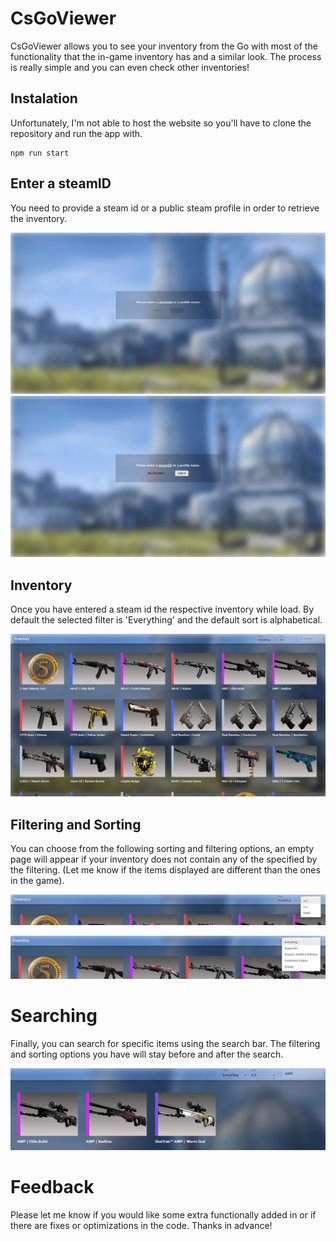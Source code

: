 # CsGoViewer
CsGoViewer allows you to see your inventory from the Go with most of the functionality that the in-game inventory has and a similar look. The process is really simple and you can even check other inventories! 
## Instalation
Unfortunately, I'm not able to host the website so you'll have to clone the repository and run the app with. 
```
npm run start
```
## Enter a steamID
You need to provide a steam id or a public steam profile in order to retrieve the inventory. 

![Intro page](https://github.com/RakuTheSenpai/CsGoViewer/blob/master/public/ReadmePics/intropage.PNG)
![Input user](https://github.com/RakuTheSenpai/CsGoViewer/blob/master/public/ReadmePics/inputuser.png)
## Inventory
Once you have entered a steam id the respective inventory while load. By default the selected filter is 'Everything' and the default sort is alphabetical.

![Intro inventory](https://github.com/RakuTheSenpai/CsGoViewer/blob/master/public/ReadmePics/introinventory.PNG)
## Filtering and Sorting
You can choose from the following sorting and filtering options, an empty page will appear if your inventory does not contain any of the specified by the filtering. (Let me know if the items displayed are different than the ones in the game). 

![Sorting options](https://github.com/RakuTheSenpai/CsGoViewer/blob/master/public/ReadmePics/sortingoptions.PNG)

![Filtering options](https://github.com/RakuTheSenpai/CsGoViewer/blob/master/public/ReadmePics/filteroptions.PNG)
# Searching
Finally, you can search for specific items using the search bar. The filtering and sorting options you have will stay before and after the search.

![Search for an item](https://github.com/RakuTheSenpai/CsGoViewer/blob/master/public/ReadmePics/search.PNG)

# Feedback 
Please let me know if you would like some extra functionally added in or if there are fixes or optimizations in the code. Thanks in advance!
